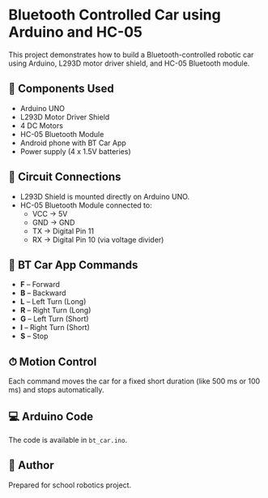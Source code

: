 
# Bluetooth Controlled Car using Arduino and HC-05

This project demonstrates how to build a Bluetooth-controlled robotic car using Arduino, L293D motor driver shield, and HC-05 Bluetooth module.

## 🧰 Components Used
- Arduino UNO
- L293D Motor Driver Shield
- 4 DC Motors
- HC-05 Bluetooth Module
- Android phone with BT Car App
- Power supply (4 x 1.5V batteries)

## 🔌 Circuit Connections
- L293D Shield is mounted directly on Arduino UNO.
- HC-05 Bluetooth Module connected to:
  - VCC → 5V
  - GND → GND
  - TX → Digital Pin 11
  - RX → Digital Pin 10 (via voltage divider)

## 📲 BT Car App Commands
- **F** – Forward
- **B** – Backward
- **L** – Left Turn (Long)
- **R** – Right Turn (Long)
- **G** – Left Turn (Short)
- **I** – Right Turn (Short)
- **S** – Stop

## ⏱ Motion Control
Each command moves the car for a fixed short duration (like 500 ms or 100 ms) and stops automatically.

## 💻 Arduino Code
The code is available in `bt_car.ino`.

## 🧠 Author
Prepared for school robotics project.
